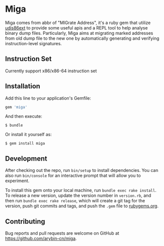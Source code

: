 # Miga

Miga comes from abbr of "MIGrate Address", it's a ruby gem that utilize [udis86ext](https://github.com/arybin-cn/udis86ext) to provide some useful apis and a REPL tool to help analyse binary dump files. Particularly, Miga aims at migrating marked addresses from old dump file to the new one by automatically generating and verifying instruction-level signatures.

## Instruction Set

Currently support x86/x86-64 instruction set

## Installation

Add this line to your application's Gemfile:

```ruby
gem 'miga'
```

And then execute:

    $ bundle

Or install it yourself as:

    $ gem install miga

## Development

After checking out the repo, run `bin/setup` to install dependencies. You can also run `bin/console` for an interactive prompt that will allow you to experiment.

To install this gem onto your local machine, run `bundle exec rake install`. To release a new version, update the version number in `version.rb`, and then run `bundle exec rake release`, which will create a git tag for the version, push git commits and tags, and push the `.gem` file to [rubygems.org](https://rubygems.org).

## Contributing

Bug reports and pull requests are welcome on GitHub at https://github.com/arybin-cn/miga.
